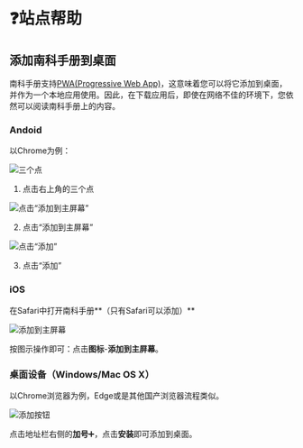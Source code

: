 # ❓站点帮助

## 添加南科手册到桌面

南科手册支持[PWA](https://sspai.com/post/60928)[(Progressive Web App)](https://web.dev/progressive-web-apps/)，这意味着您可以将它添加到桌面，并作为一个本地应用使用。因此，在下载应用后，即使在网络不佳的环境下，您依然可以阅读南科手册上的内容。

### Andoid

以Chrome为例：

![三个点](./pwa/add1.png)

1. 点击右上角的三个点

![点击“添加到主屏幕”](./pwa/add2.png)

2. 点击“添加到主屏幕”

![点击“添加”](./pwa/add3.png)

3. 点击“添加”

### iOS

在Safari中打开南科手册**（只有Safari可以添加）**

![添加到主屏幕](./pwa/ios.png)

按图示操作即可：点击**图标**-**添加到主屏幕**。

### 桌面设备（Windows/Mac OS X）

以Chrome浏览器为例，Edge或是其他国产浏览器流程类似。

![添加按钮](./pwa/chrome-browser-desktop.png)

点击地址栏右侧的**加号**➕，点击**安装**即可添加到桌面。

